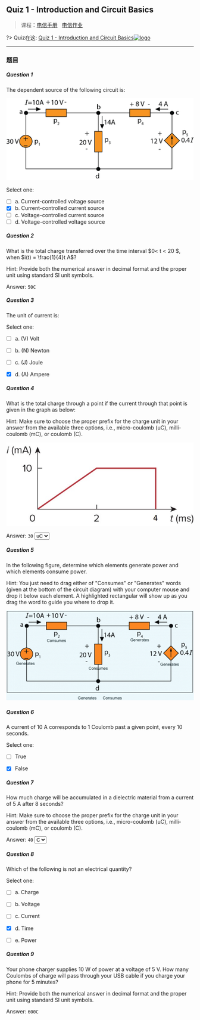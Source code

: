 ## Quiz 1 - Introduction and Circuit Basics

>课程：[电信手册](/DPST1081/) &nbsp; [电信作业](/homework/DPST1081/)


?> Quiz在这: [Quiz 1 - Introduction and Circuit Basics![logo](../../../../../logosvg01.svg)](https://moodle.telt.unsw.edu.au/mod/quiz/view.php?id=5198376)



---

### 题目


##### Question 1


<div class="how_qb">

The dependent source of the following circuit is:

 ![logo](./file/T1Q9.png ':size=300')

 Select one:

  - [ ] a. Current-controlled voltage source
  - [x] b. Current-controlled current source
  - [ ] c. Voltage-controlled current source
  - [ ] d. Voltage-controlled voltage source

</div>


##### Question 2


<div class="how_qb">

What is the total charge transferred over the time interval $0< t < 20
$, when $i(t) = \frac{1}{4}t A$?

Hint: Provide both the numerical answer in decimal format and the proper unit using standard SI unit symbols.

 Answer: ` 50C `


</div>

##### Question 3


<div class="how_qb">

The unit of current is:

Select one:

  - [ ] a. (V) Volt
  - [ ] b. (N) Newton
  - [ ] c. (J) Joule
  - [x] d. (A) Ampere



</div>


##### Question 4


<div class="how_qb">

What is the total charge through a point if the current through that point is given in the graph as below:

Hint: Make sure to choose the proper prefix for the charge unit in your answer from the available three options, i.e., micro-coulomb (uC), milli-coulomb (mC), or coulomb (C).

 ![logo](./file/Q1Q12.jpg ':size=300')

 Answer: ` 30 `  <select><option> uC </option></select>

</div>


##### Question 5


<div class="how_qb">

In the following figure, determine which elements generate power and which elements consume power.

Hint: You just need to drag either of "Consumes" or "Generates" words (given at the bottom of the circuit diagram) with your computer mouse and drop it below each element. A highlighted rectangular will show up as you drag the word to guide you where to drop it.  


  ![logo](./file/Q5s1.png ':size=300')


</div>


##### Question 6


<div class="how_qb">


A current of 10 A corresponds to 1 Coulomb past a given point, every 10 seconds.

Select one:

 - [ ] True
 - [x] False


</div>

##### Question 7


<div class="how_qb">

How much charge will be accumulated in a dielectric material from a current of 5 A after 8 seconds?

Hint: Make sure to choose the proper prefix for the charge unit in your answer from the available three options, i.e., micro-coulomb (uC), milli-coulomb (mC), or coulomb (C).

 Answer: ` 40 `  <select><option> C </option></select>

</div>


##### Question 8


<div class="how_qb">

Which of the following is not an electrical quantity?

Select one:

 - [ ] a. Charge
 - [ ] b. Voltage
 - [ ] c. Current
 - [x] d. Time
 - [ ] e. Power



</div>


##### Question 9


<div class="how_qb">

Your phone charger supplies 10 W of power at a voltage of 5 V. How many Coulombs of charge will pass through your USB cable if you charge your phone for 5 minutes?

Hint: Provide both the numerical answer in decimal format and the proper unit using standard SI unit symbols.

 Answer: ` 600C `




</div>